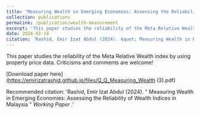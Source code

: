 ```yaml
---
title: "Measuring Wealth in Emerging Economies: Assessing the Reliability of Wealth Indices in Malaysia"
collection: publications
permalink: /publication/wealth-measurement
excerpt: 'This paper studies the reliability of the Meta Relative Wealth index by using property price data'
date: 2024-02-18
citation: 'Rashid, Emir Izat Abdul (2024). &quot; Measuring Wealth in Emerging Economies: Assessing the Reliability of Wealth Indices in Malaysia &quot; <i> Working Paper </i>.'
---
```

This paper studies the reliability of the Meta Relative Wealth index by using property price data. Criticisms and comments are welcome!

[Download paper here](https://emirizatrashid.github.io/files/Q_Q_Measuring_Wealth (3).pdf)

Recommended citation: 'Rashid, Emir Izat Abdul (2024). &quot; Measuring Wealth in Emerging Economies: Assessing the Reliability of Wealth Indices in Malaysia &quot; <i> Working Paper </i>.'

